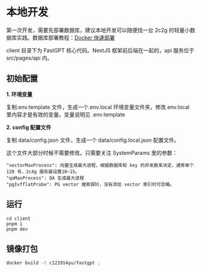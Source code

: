 # 本地开发

第一次开发，需要先部署数据库，建议本地开发可以随便找一台 2c2g 的轻量小数据库实践。数据库部署教程：[Docker 快速部署](../deploy/docker)

client 目录下为 FastGPT 核心代码。NextJS 框架前后端在一起的，api 服务位于 src/pages/api 内。

## 初始配置

**1. 环境变量**

复制.env.template 文件，生成一个.env.local 环境变量文件夹，修改.env.local 里内容才是有效的变量。变量说明见 .env.template

**2. config 配置文件**

复制 data/config.json 文件，生成一个 data/config.local.json 配置文件。

这个文件大部分时候不需要修改。只需要关注 SystemParams 里的参数：

```
"vectorMaxProcess": 向量生成最大进程，根据数据库和 key 的并发数来决定，通常单个 120 号，2c4g 服务器设置10~15。
"qaMaxProcess": QA 生成最大进程
"pgIvfflatProbe": PG vector 搜索探针，没有添加 vector 索引时可忽略。
```

## 运行

```
cd client
pnpm i
pnpm dev
```

## 镜像打包

```bash
docker build -t c121914yu/fastgpt .
```
